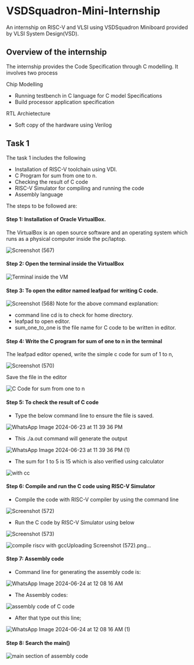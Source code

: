 # VSDSquadron-Mini-Internship
An internship on RISC-V and VLSI using VSDSquadron Miniboard provided by VLSI System Design(VSD). 

## Overview of the internship
The internship provides the Code Specification through C modelling.
It involves two process

Chip Modelling

- Running testbench in C language for C model Specifications
- Build processor application specification

RTL Archietecture


- Soft copy of the hardware using Verilog

## Task 1
The task 1 includes the following
- Installation of RISC-V toolchain using VDI.
- C Program for sum from one to n.
- Checking the result of C code
- RISC-V Simulator for compiling and running the code
- Assembly language


 The steps to be followed are:
 
#### Step 1: Installation of Oracle VirtualBox.

The VirtualBox is an open source software and an operating system which runs as a physical computer inside the pc/laptop. 

![Screenshot (567)](https://github.com/EkthaReddy/vsdsquadron-mini-internship/assets/152515939/48ae5d97-0ce1-40bd-9403-e60d255d4758)

#### Step 2: Open the terminal inside the VirtualBox

![Terminal inside the VM](https://github.com/EkthaReddy/vsdsquadron-mini-internship/assets/152515939/5e831292-ae27-4409-b6d4-dc98b50fb88a)

#### Step 3: To open the editor named leafpad for writing C code.

![Screenshot (568)](https://github.com/EkthaReddy/vsdsquadron-mini-internship/assets/152515939/baf5e27b-ee8b-42a9-b2c7-e40bb88c33d8)
 Note for the above command explanation:
 - command line cd is to check for home directory.
 - leafpad to open editor.
 - sum_one_to_one is the file name for C code to be written in editor.


#### Step 4: Write the C program for sum of one to n in the terminal 

The leafpad editor opened, write the simple c code for sum of 1 to n,

![Screenshot (570)](https://github.com/EkthaReddy/vsdsquadron-mini-internship/assets/152515939/6e565127-674e-47c4-8c48-f142e319ebce)

Save the file in the editor


![C Code for sum from one to n](https://github.com/EkthaReddy/vsdsquadron-mini-internship/assets/152515939/37e5d37e-7b55-49ce-8aef-70d3d9f57d0e)


#### Step 5: To check the result of C code

- Type the below command line to ensure the file is saved.
  
![WhatsApp Image 2024-06-23 at 11 39 36 PM](https://github.com/EkthaReddy/vsdsquadron-mini-internship/assets/152515939/c70488ff-78d7-4c14-910c-28feea698aca)

- This ./a.out command will generate the output 

![WhatsApp Image 2024-06-23 at 11 39 36 PM (1)](https://github.com/EkthaReddy/vsdsquadron-mini-internship/assets/152515939/093bd684-20dc-4a5d-bdbf-57e5aa9de063)



- The sum for 1 to 5 is 15 which is also verified using calculator


![with cc](https://github.com/EkthaReddy/vsdsquadron-mini-internship/assets/152515939/42492408-96b8-4275-95ae-c7966b65854a)

#### Step 6: Compile and run the C code using RISC-V Simulator 

- Compile the code with RISC-V compiler by using the command line
  
![Screenshot (572)](https://github.com/EkthaReddy/vsdsquadron-mini-internship/assets/152515939/db9d65fc-a0bd-4104-9d12-d77d19614d07)

- Run the C code by RISC-V Simulator using below

![Screenshot (573)](https://github.com/EkthaReddy/vsdsquadron-mini-internship/assets/152515939/cd4c2428-a270-4d1e-a75c-0b09c212ecd2)



![compile riscv with gcc![Uploading Screenshot (572).png…]()
 ](https://github.com/EkthaReddy/vsdsquadron-mini-internship/assets/152515939/dbf0af7d-fe05-4547-a280-7b710e39f924)


#### Step 7: Assembly code 
- Command line for generating the assembly code is:

![WhatsApp Image 2024-06-24 at 12 08 16 AM](https://github.com/EkthaReddy/vsdsquadron-mini-internship/assets/152515939/0850193a-d680-4772-a4b8-52e08c05c943)

- The Assembly codes:

![assembly code of C code](https://github.com/EkthaReddy/vsdsquadron-mini-internship/assets/152515939/0ce26ef8-3b1e-41dd-8830-217cddd2d7fc)


- After that type out this line;

![WhatsApp Image 2024-06-24 at 12 08 16 AM (1)](https://github.com/EkthaReddy/vsdsquadron-mini-internship/assets/152515939/2cc69a0e-c167-4320-bf89-a7910f76ac37)

#### Step 8: Search the main() 

![main section of assembly code](https://github.com/EkthaReddy/vsdsquadron-mini-internship/assets/152515939/053a0a17-79c8-48af-8227-f59f7dd6786e)



